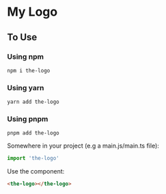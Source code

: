 # My Logo

## To Use

### Using npm
```
npm i the-logo
```

### Using yarn
```
yarn add the-logo
```
### Using pnpm
```
pnpm add the-logo
```

Somewhere in your project (e.g a main.js/main.ts file):
```javascript
import 'the-logo'
```

Use the component:
```html
<the-logo></the-logo>
```
